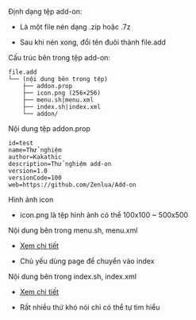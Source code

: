 
Định dạng tệp add-on:

- Là một file nén dạng .zip hoặc .7z

- Sau khi nén xong, đổi tên đuôi thành file.add

Cấu trúc bên trong tệp add-on:

```
file.add
└── (nội dung bên trong tệp)
    ├── addon.prop
    ├── icon.png (256×256)
    ├── menu.sh|menu.xml
    ├── index.sh|index.xml
    └── addon/
```

Nội dung tệp addon.prop

```
id=test
name=Thử nghiệm
author=Kakathic
description=Thử nghiệm add-on
version=1.0
versionCode=100
web=https://github.com/Zenlua/Add-on
```

Hình ảnh icon

- icon.png là tệp hình ảnh có thể 100x100 ~ 500x500

Nội dung bên trong menu.sh, menu.xml

- [Xem chi tiết](https://github.com/helloklf/kr-scripts/blob/master/docs/Page.md)

- Chủ yếu dùng page để chuyển vào index

Nội dung bên trong index.sh, index.xml

- [Xem chi tiết](https://github.com/helloklf/kr-scripts)

- Rất nhiều thứ khó nói chỉ có thể tự tìm hiểu




